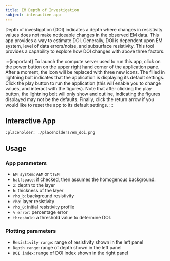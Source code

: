 ```yaml
---
title: EM Depth of Investigation
subject: interactive app
---
```


Depth of investigation (DOI) indicates a depth where changes in resistivity values does not make noticeable changes in the observed EM data. This app provides a way to estimate DOI. Generally, DOI is dependent upon EM system, level of data errors/noise, and subsurface resistivity. This tool provides a capability to explore how DOI changes with above three factors.

:::{important}
To launch the compute server used to run this app, click on the power button on the upper right hand corner of the application pane. After a moment, the icon will be replaced with three new icons. The filled in lightning bolt indicates that the application is displaying its default settings. Click the play button to run the application (this will enable you to change values, and interact with the figures). Note that after clicking the play button, the lightning bolt will only show and outline, indicating the figures displayed may not be the defaults. Finally, click the return arrow if you would like to reset the app to its default settings.
:::


## Interactive App

```{figure} #app-depth-of-investigation
:placeholder: ./placeholders/em_doi.png
```

## Usage

### App parameters

- `EM system`: `AEM` or `tTEM`
- `halfspace`: if checked, then assumes the homogenous background.
- `z`: depth to the layer
- `h`: thickness of the layer
- `rho_b`: background resistivity
- `rho`: layer resistivity
- `rho_0`: initial resistivity profile
- `% error`: percentage error
- `threshold`: a threshold value to determine DOI.

### Plotting parameters

- `Resistivity range`: range of resistivity shown in the left panel
- `Depth range`: range of depth shown in the left panel
- `DOI index`: range of DOI index shown in the right panel
